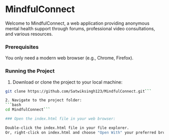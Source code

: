 # MindfulConnect
Welcome to MindfulConnect, a web application providing anonymous mental health support through forums, professional video consultations, and various resources.
### Prerequisites

You only need a modern web browser (e.g., Chrome, Firefox).

### Running the Project

1. Download or clone the project to your local machine:
 ```bash
git clone https://github.com/Satwiksingh123/MindfulConnect.git```

2. Navigate to the project folder:
 ```bash
cd MindfulConnect```

### Open the index.html file in your web browser:

Double-click the index.html file in your file explorer.
Or, right-click on index.html and choose "Open With" your preferred browser.
